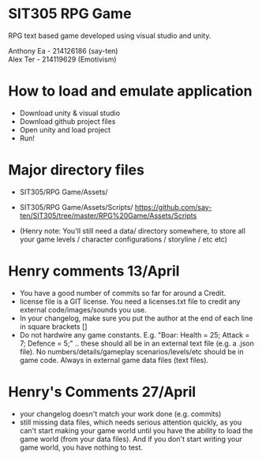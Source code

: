 # SIT305 RPG Game
RPG text based game developed using visual studio and unity.

Anthony Ea - 214126186 (say-ten)  
Alex Ter - 214119629 (Emotivism)  

# How to load and emulate application
- Download unity & visual studio
- Download github project files
- Open unity and load project
- Run!

# Major directory files
- SIT305/RPG Game/Assets/
- SIT305/RPG Game/Assets/Scripts/
https://github.com/say-ten/SIT305/tree/master/RPG%20Game/Assets/Scripts

- (Henry note: You'll still need a data/ directory somewhere, to store all your game levels / character configurations / storyline / etc etc)


# Henry comments 13/April
- You have a good number of commits so far for around a Credit.
- license file is a GIT license. You need a licenses.txt file to credit any external code/images/sounds you use.
- In your changelog, make sure you put the author at the end of each line in square brackets []
- Do not hardwire any game constants. E.g. "Boar: Health = 25; Attack = 7; Defence = 5;" .. these should all be in an external text file (e.g. a .json file). No numbers/details/gameplay scenarios/levels/etc should be in game code. Always in external game data files (text files).


# Henry's Comments 27/April
- your changelog doesn't match your work done (e.g. commits)
- still missing data files, which needs serious attention quickly, as you can't start making your game world until you have the ability to load the game world (from your data files). And if you don't start writing your game world, you have nothing to test.


